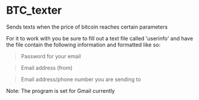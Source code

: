# BTC_texter
Sends texts when the price of bitcoin reaches certain parameters

For it to work with you be sure to fill out a text file called 'userinfo' and have the file contain the following information and formatted like so:
>Password for your email

>Email address (from)

>Email address/phone number you are sending to

Note: The program is set for Gmail currently

